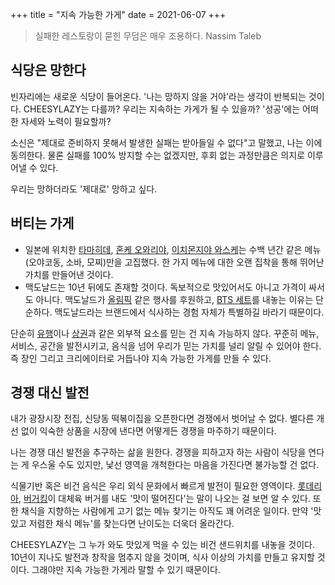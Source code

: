 +++
title = "지속 가능한 가게"
date = 2021-06-07
+++

> 실패한 레스토랑이 묻힌 무덤은 매우 조용하다.
> Nassim Taleb

## 식당은 망한다

빈자리에는 새로운 식당이 들어온다. '나는 망하지 않을 거야'라는 생각이 반복되는 것이다. CHEESYLAZY는 다를까? 우리는 지속하는 가게가 될 수 있을까? '성공'에는 어떠한 자세와 노력이 필요할까?

소신은 "제대로 준비하지 못해서 발생한 실패는 받아들일 수 없다"고 말했고, 나는 이에 동의한다. 물론 실패를 100% 방지할 수는 없겠지만, 후회 없는 과정만큼은 의지로 이루어낼 수 있다.

우리는 망하더라도 '제대로' 망하고 싶다.

## 버티는 가게

* 일본에 위치한 [타마히데](https://www.youtube.com/watch?v=A_ehH20Nv_A), [혼케 오와리야](https://www.youtube.com/watch?v=8EPR2OSY_d8), [이치몬지야 와스케](https://www.youtube.com/watch?v=ZuhsvLMqgJo)는 수백 년간 같은 메뉴(오야코동, 소바, 모찌)만을 고집했다. 한 가지 메뉴에 대한 오랜 집착을 통해 뛰어난 가치를 만들어낸 것이다.
* 맥도날드는 10년 뒤에도 존재할 것이다. 독보적으로 맛있어서도 아니고 가격이 싸서도 아니다. 맥도날드가 [올림픽](https://news.joins.com/article/21679901) 같은 행사를 후원하고, [BTS 세트](https://www.mk.co.kr/news/business/view/2021/05/518286/)를 내놓는 이유는 단순하다. 맥도날드라는 브랜드에서 식사하는 경험 자체가 특별하길 바라기 때문이다.

단순히 [유행](https://www.sisain.co.kr/news/articleView.html?idxno=28805)이나 [상권](https://www.etoday.co.kr/news/view/2017019)과 같은 외부적 요소를 믿는 건 지속 가능하지 않다. 꾸준히 메뉴, 서비스, 공간을 발전시키고, 음식을 넘어 우리가 믿는 가치를 널리 알릴 수 있어야 한다. 즉 장인 그리고 크리에이터로 거듭나야 지속 가능한 가게를 만들 수 있다.

## 경쟁 대신 발전

내가 광장시장 전집, 신당동 떡볶이집을 오픈한다면 경쟁에서 벗어날 수 없다. 별다른 개선 없이 익숙한 상품을 시장에 낸다면 어떻게든 경쟁을 마주하기 때문이다.

나는 경쟁 대신 발전을 추구하는 삶을 원한다. 경쟁을 피하고자 하는 사람이 식당을 연다는 게 우스울 수도 있지만, 낯선 영역을 개척한다는 마음을 가진다면 불가능할 건 없다.

식물기반 혹은 비건 음식은 우리 외식 문화에서 빠르게 발전이 필요한 영역이다. [롯데리아](https://biz.chosun.com/site/data/html_dir/2020/11/16/2020111600806.html), [버거킹](https://www.mk.co.kr/news/business/view/2021/02/171853/)이 대체육 버거를 내도 '맛이 떨어진다'는 말이 나오는 걸 보면 알 수 있다. 또한 채식을 지향하는 사람에게 고기 없는 메뉴 찾기는 아직도 꽤 어려운 일이다. 만약 '맛있고 저렴한 채식 메뉴'를 찾는다면 난이도는 더욱더 올라간다.

CHEESYLAZY는 그 누가 와도 맛있게 먹을 수 있는 비건 샌드위치를 내놓을 것이다. 10년이 지나도 발전과 창작을 멈추지 않을 것이며, 식사 이상의 가치를 만들고 유지할 것이다. 그래야만 지속 가능한 가게라 말할 수 있기 때문이다.